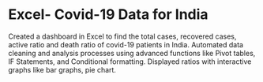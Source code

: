 # Excel- Covid-19 Data for India
Created a dashboard in Excel to find the total cases, recovered cases, active ratio and death ratio of covid-19 patients in India.  Automated data cleaning and analysis processes using advanced functions like Pivot tables, IF Statements, and Conditional formatting.  Displayed ratios with interactive graphs like bar graphs, pie chart.
